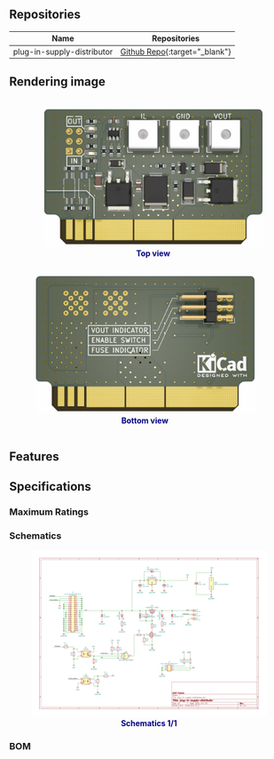 ## Repositories

| Name | Repositories |
| --- | --- |
| plug-in-supply-distributor | [<i class="fab fa-github"></i> Github Repo](https://github.com/OUXT-Polaris/plug-in-supply-distributor){:target="_blank"} |

## Rendering image

<div style="text-align:center">
  <figure style="display:inline-block;margin-right:25px">
    <img width="400" src="https://github.com/OUXT-Polaris/plug-in-supply-distributor/blob/main/images/pcb_image_topview.png?raw=true" />
    <figcaption style="caption-side:bottom;text-align:center;font-weight:bold;color:navy">Top view</figcaption>
  </figure>
  <figure style="display:inline-block;margin-left:25px">
    <img width="400" src="https://github.com/OUXT-Polaris/plug-in-supply-distributor/blob/main/images/pcb_image_bottomview.png?raw=true" />
    <figcaption style="caption-side:bottom;text-align:center;font-weight:bold;color:navy">Bottom view</figcaption>
  </figure>
</div>

## Features

## Specifications

### Maximum Ratings
### Schematics

<figure>
  <img width="1000" src="https://github.com/OUXT-Polaris/plug-in-supply-distributor/blob/main/images/schematics.png?raw=true" />
  <figcaption style="caption-side:bottom;text-align:center;font-weight:bold;color:navy">Schematics 1/1</figcaption>
</figure>

### BOM
